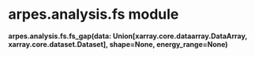 # arpes.analysis.fs module

**arpes.analysis.fs.fs\_gap(data:
Union\[xarray.core.dataarray.DataArray, xarray.core.dataset.Dataset\],
shape=None, energy\_range=None)**
